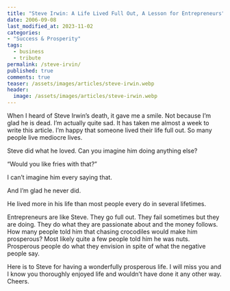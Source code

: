 ```yaml
---
title: "Steve Irwin: A Life Lived Full Out, A Lesson for Entrepreneurs"
date: 2006-09-08
last_modified_at: 2023-11-02
categories:
- "Success & Prosperity"
tags:
  - business
  - tribute
permalink: /steve-irvin/
published: true
comments: true
teaser: /assets/images/articles/steve-irwin.webp
header:
  image: /assets/images/articles/steve-irwin.webp
---
```

When I heard of Steve Irwin’s death, it gave me a smile.  Not because I’m glad he is dead.  I’m actually quite sad.  It has taken me almost a week to write this article.  I’m happy that someone lived their life full out.  So many people live mediocre lives.
<!--more-->
Steve did what he loved.  Can you imagine him doing anything else?

“Would you like fries with that?”

I can’t imagine him every saying that.

And I’m glad he never did.

He lived more in his life than most people every do in several lifetimes.

Entrepreneurs are like Steve.  They go full out.  They fail sometimes but they are doing.  They do what they are passionate about and the money follows.  How many people told him that chasing crocodiles would make him prosperous?  Most likely quite a few people told him he was nuts.  Prosperous people do what they envision in spite of what the negative people say.

Here is to Steve for having a wonderfully prosperous life.  I will miss you and I know you thoroughly enjoyed life and wouldn’t have done it any other way.  Cheers.